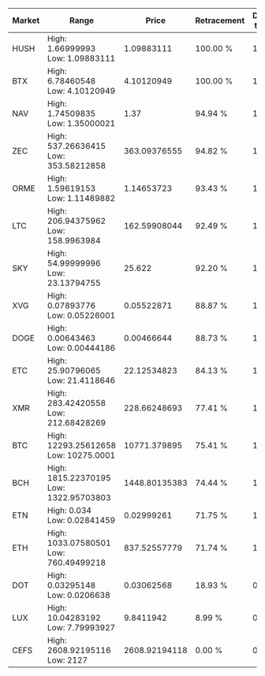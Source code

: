 | Market | Range | Price| Retracement | Doubles to 50% |
| --- | --- | --- | --- | --- |
| HUSH | High: 1.66999993<br />Low: 1.09883111 | 1.09883111 | 100.00 % | 1.26 |
| BTX | High: 6.78460548<br />Low: 4.10120949 | 4.10120949 | 100.00 % | 1.33 |
| NAV | High: 1.74509835<br />Low: 1.35000021 | 1.37 | 94.94 % | 1.13 |
| ZEC | High: 537.26636415<br />Low: 353.58212858 | 363.09376555 | 94.82 % | 1.23 |
| ORME | High: 1.59619153<br />Low: 1.11489882 | 1.14653723 | 93.43 % | 1.18 |
| LTC | High: 206.94375962<br />Low: 158.9963984 | 162.59908044 | 92.49 % | 1.13 |
| SKY | High: 54.99999996<br />Low: 23.13794755 | 25.622 | 92.20 % | 1.52 |
| XVG | High: 0.07893776<br />Low: 0.05226001 | 0.05522871 | 88.87 % | 1.19 |
| DOGE | High: 0.00643463<br />Low: 0.00444186 | 0.00466644 | 88.73 % | 1.17 |
| ETC | High: 25.90796065<br />Low: 21.4118646 | 22.12534823 | 84.13 % | 1.07 |
| XMR | High: 283.42420558<br />Low: 212.68428269 | 228.66248693 | 77.41 % | 1.08 |
| BTC | High: 12293.25612658<br />Low: 10275.0001 | 10771.379895 | 75.41 % | 1.05 |
| BCH | High: 1815.22370195<br />Low: 1322.95703803 | 1448.80135383 | 74.44 % | 1.08 |
| ETN | High: 0.034<br />Low: 0.02841459 | 0.02999261 | 71.75 % | 1.04 |
| ETH | High: 1033.07580501<br />Low: 760.49499218 | 837.52557779 | 71.74 % | 1.07 |
| DOT | High: 0.03295148<br />Low: 0.0206638 | 0.03062568 | 18.93 % | 0.00 |
| LUX | High: 10.04283192<br />Low: 7.79993927 | 9.8411942 | 8.99 % | 0.00 |
| CEFS | High: 2608.92195116<br />Low: 2127 | 2608.92194118 | 0.00 % | 0.00 |
